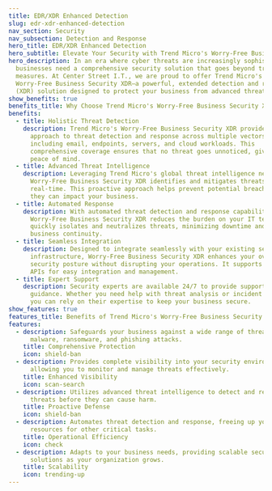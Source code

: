 ```yaml
---
title: EDR/XDR Enhanced Detection
slug: edr-xdr-enhanced-detection
nav_section: Security
nav_subsection: Detection and Response
hero_title: EDR/XDR Enhanced Detection
hero_subtitle: Elevate Your Security with Trend Micro's Worry-Free Business Security EDR/XDR
hero_description: In an era where cyber threats are increasingly sophisticated,
  businesses need a comprehensive security solution that goes beyond traditional
  measures. At Center Street I.T., we are proud to offer Trend Micro's
  Worry-Free Business Security XDR—a powerful, extended detection and response
  (XDR) solution designed to protect your business from advanced threats.
show_benefits: true
benefits_title: Why Choose Trend Micro's Worry-Free Business Security XDR?
benefits:
  - title: Holistic Threat Detection
    description: Trend Micro's Worry-Free Business Security XDR provides a unified
      approach to threat detection and response across multiple vectors,
      including email, endpoints, servers, and cloud workloads. This
      comprehensive coverage ensures that no threat goes unnoticed, giving you
      peace of mind.
  - title: Advanced Threat Intelligence
    description: Leveraging Trend Micro's global threat intelligence network,
      Worry-Free Business Security XDR identifies and mitigates threats in
      real-time. This proactive approach helps prevent potential breaches before
      they can impact your business.
  - title: Automated Response
    description: With automated threat detection and response capabilities,
      Worry-Free Business Security XDR reduces the burden on your IT team. It
      quickly isolates and neutralizes threats, minimizing downtime and ensuring
      business continuity.
  - title: Seamless Integration
    description: Designed to integrate seamlessly with your existing security
      infrastructure, Worry-Free Business Security XDR enhances your overall
      security posture without disrupting your operations. It supports various
      APIs for easy integration and management.
  - title: Expert Support
    description: Security experts are available 24/7 to provide support and
      guidance. Whether you need help with threat analysis or incident response,
      you can rely on their expertise to keep your business secure.
show_features: true
features_title: Benefits of Trend Micro's Worry-Free Business Security XDR?
features:
  - description: Safeguards your business against a wide range of threats, including
      malware, ransomware, and phishing attacks.
    title: Comprehensive Protection
    icon: shield-ban
  - description: Provides complete visibility into your security environment,
      allowing you to monitor and manage threats effectively.
    title: Enhanced Visibility
    icon: scan-search
  - description: Utilizes advanced threat intelligence to detect and respond to
      threats before they can cause harm.
    title: Proactive Defense
    icon: shield-ban
  - description: Automates threat detection and response, freeing up your IT
      resources for other critical tasks.
    title: Operational Efficiency
    icon: check
  - description: Adapts to your business needs, providing scalable security
      solutions as your organization grows.
    title: Scalability
    icon: trending-up
---
```

